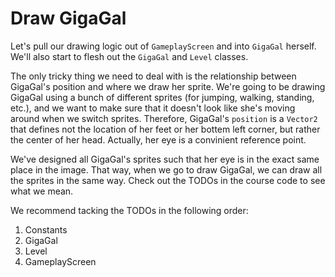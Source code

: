 # Draw GigaGal

Let's pull our drawing logic out of `GameplayScreen` and into `GigaGal` herself. We'll also start to flesh out the `GigaGal` and `Level` classes.

The only tricky thing we need to deal with is the relationship between GigaGal's position and where we draw her sprite. We're going to be drawing GigaGal using a bunch of different sprites (for jumping, walking, standing, etc.), and we want to make sure that it doesn't look like she's moving around when we switch sprites. Therefore, GigaGal's `position` is a `Vector2` that defines not the location of her feet or her bottem left corner, but rather the center of her head. Actually, her eye is a convinient reference point.

We've designed all GigaGal's sprites such that her eye is in the exact same place in the image. That way, when we go to draw GigaGal, we can draw all the sprites in the same way. Check out the TODOs in the course code to see what we mean.

We recommend tacking the TODOs in the following order:

1. Constants
2. GigaGal
3. Level
4. GameplayScreen

